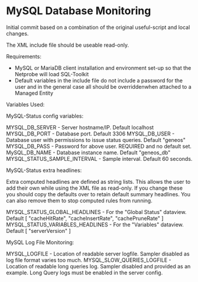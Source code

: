 # MySQL Database Monitoring

Initial commit based on a combination of the original useful-script and local changes.

The XML include file should be useable read-only.

Requirements:

* MySQL or MariaDB client installation and environment set-up so that the Netprobe will load SQL-Toolkit
* Default variables in the include file do not include a password for the user and in the general case all should be
  overriddenwhen attached to a Managed Entity
  
Variables Used:

MySQL-Status config variables:

MYSQL_DB_SERVER - Server hostname/IP. Default localhost
MYSQL_DB_PORT - Database port. Default 3306
MYSQL_DB_USER - Database user with permissions to issue status queries. Default "geneos"
MYSQL_DB_PASS - Password for above user. REQUIRED and no default set.
MySQL_DB_NAME - Database instance name. Default "geneos_db"
MYSQL_STATUS_SAMPLE_INTERVAL - Sample interval. Default 60 seconds.

MySQL-Status extra headlines:

Extra computed headlines are defined as string lists. This allows the user to add their own while using the XML file as read-only. If you change these you should copy the defaults over to retain default summary headlines. You can also remove them to stop computed rules from running.

MYSQL_STATUS_GLOBAL_HEADLINES - For the "Global Status" dataview. Default [ "cacheHitRate", "cacheInsertRate", "cachePruneRate" ]
MYSQL_STATUS_VARIABLES_HEADLINES - For the "Variables" dataview. Default [ "serverVersion" ]

MySQL Log File Monitoring:

MYSQL_LOGFILE - Location of readable server logfile. Sampler disabled as log file format varies too much.
MYSQL_SLOW_QUERIES_LOGFILE - Location of readable long queries log. Sampler disabled and provided as an example. Long Query logs must be enabled in the server config.


